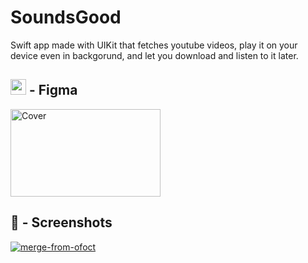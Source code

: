 # SoundsGood

Swift app made with UIKit that fetches youtube videos, play it on your device even in backgorund, and let you download and listen to it later.

## <img src="https://static.viget.com/icon-figma.png?mtime=20170814145600&focal=none" width="25" height="25" /> - Figma

<a href="https://www.figma.com/file/WGA7zTRHqT3g85HaB8xLms/App"><img src="https://i.ibb.co/BNLLqNP/Cover.png" alt="Cover" width="240" height="140"></a>

## 📱 - Screenshots

<a href="https://ibb.co/M8bgkWJ"><img src="https://i.ibb.co/tZSHpk1/merge-from-ofoct.jpg" alt="merge-from-ofoct" border="0"></a>
